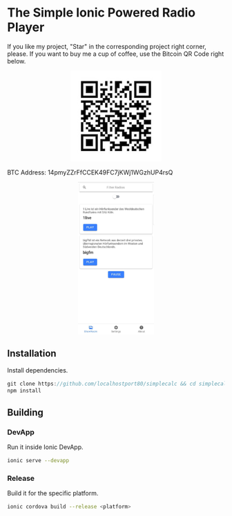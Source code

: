 # The Simple Ionic Powered Radio Player

If you like my project, "Star" in the corresponding project right corner, please. If you want to buy me a cup of coffee, use the Bitcoin QR Code right below.

<div align="center">
  <img src="btcdonatewallet.jpg" />
</div>

BTC Address: 14pmyZZrFfCCEK49FC7jKWj1WGzhUP4rsQ


<div align="center">
  <img width="35%" src="showroom.png" />
</div>

## Installation

Install dependencies.

```js
git clone https://github.com/localhostport80/simplecalc && cd simplecalc
npm install
```

## Building

### DevApp

Run it inside Ionic DevApp.

```bash
ionic serve --devapp
```

### Release

Build it for the specific platform.

```bash
ionic cordova build --release <platform>
